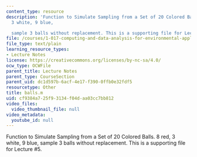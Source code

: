 ```yaml
---
content_type: resource
description: 'Function to Simulate Sampling from a Set of 20 Colored Balls. 8 red,
  3 white, 9 blue,

  sample 3 balls without replacement. This is a supporting file for Lecture #5.'
file: /courses/1-017-computing-and-data-analysis-for-environmental-applications-fall-2003/cf9384a725f93134f04daa03cc7bb812_balls.m
file_type: text/plain
learning_resource_types:
- Lecture Notes
license: https://creativecommons.org/licenses/by-nc-sa/4.0/
ocw_type: OCWFile
parent_title: Lecture Notes
parent_type: CourseSection
parent_uid: dc1d597b-6acf-4e17-f390-0ffb0e32fdf5
resourcetype: Other
title: balls.m
uid: cf9384a7-25f9-3134-f04d-aa03cc7bb812
video_files:
  video_thumbnail_file: null
video_metadata:
  youtube_id: null
---
```

Function to Simulate Sampling from a Set of 20 Colored Balls. 8 red, 3 white, 9 blue,
sample 3 balls without replacement. This is a supporting file for Lecture #5.